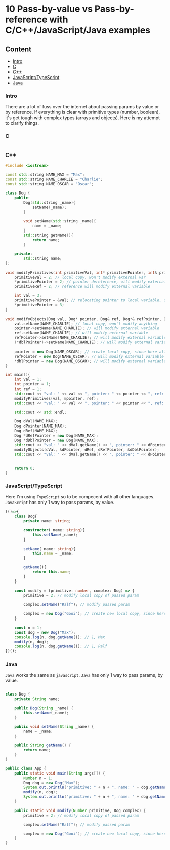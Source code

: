 # 10 Pass-by-value vs Pass-by-reference with C/C++/JavaScript/Java examples

## Content
* [Intro](#intro)
* [C](#c)
* [C++](#c++)
* [JavaScript/TypeScript](#javascript/typescript)
* [Java](#java)

### Intro

There are a lot of fuss over the internet about passing params by value or by reference. If everything is clear with primitive types (number, boolean), it's get tough with complex types (arrays and objects).
Here is my attempt to clarify things.

### C

```c
```

### C++

```c++
#include <iostream>

const std::string NAME_MAX = "Max";
const std::string NAME_CHARLIE = "Charlie";
const std::string NAME_OSCAR = "Oscar";

class Dog {
    public:
        Dog(std::string _name){
            setName(_name);
        }

        void setName(std::string _name){
            name = _name;
        }
        std::string getName(){
            return name;
        }

    private:
        std::string name;
};

void modifyPrimitives(int primitiveVal, int* primitivePointer, int& primitiveRef){
    primitiveVal = 2; // local copy, won't modify external var
    *primitivePointer = 2; // pointer dereference, will modify external variable
    primitiveRef = 2; // reference will modify external variable

    int val = 3;
    primitivePointer = &val; // relocating pointer to local variable, since here all pointer modification is done to local variable, external pointer will not change
    *primitivePointer = 3;
}

void modifyObjects(Dog val, Dog* pointer, Dog& ref, Dog*& refPointer, Dog** dblPointer){
    val.setName(NAME_CHARLIE); // local copy, won't modify anything
    pointer->setName(NAME_CHARLIE); // will modify external variable
    ref.setName(NAME_CHARLIE); // will modify external variable
    refPointer->setName(NAME_CHARLIE); // will modify external variable
    (*dblPointer)->setName(NAME_CHARLIE); // will modify external variable

    pointer = new Dog(NAME_OSCAR); // create local copy, since here all modification won't affect external variable
    refPointer = new Dog(NAME_OSCAR); // will modify external variable
    *dblPointer = new Dog(NAME_OSCAR); // will modify external variable
}

int main(){
    int val = 1;
    int pointer = 1;
    int ref = 1;
    std::cout << "val: " << val << ", pointer: " << pointer << ", ref: " << ref << std::endl;
    modifyPrimitives(val, &pointer, ref);
    std::cout << "val: " << val << ", pointer: " << pointer << ", ref: " << ref << std::endl;

    std::cout << std::endl;

    Dog dVal(NAME_MAX);
    Dog dPointer(NAME_MAX);
    Dog dRef(NAME_MAX);
    Dog *dRefPointer = new Dog(NAME_MAX);
    Dog *dDblPointer = new Dog(NAME_MAX);
    std::cout << "val: " << dVal.getName() << ", pointer: " << dPointer.getName() << ", ref: " << dRef.getName() << ", ref: " << dRefPointer->getName() << ", ref: " << dDblPointer->getName() << std::endl;
    modifyObjects(dVal, &dPointer, dRef, dRefPointer, &dDblPointer);
    std::cout << "val: " << dVal.getName() << ", pointer: " << dPointer.getName() << ", ref: " << dRef.getName() << ", ref: " << dRefPointer->getName() << ", ref: " << dDblPointer->getName() << std::endl;
    

    return 0;
}
```


### JavaScript/TypeScript

Here I'm using `TypeScript` so to be compecent with all other languages. `JavaScript` has only 1 way to pass params, by value.

```typescript
(()=>{
    class Dog{
        private name: string;

        constructor(_name: string){
            this.setName(_name);
        }

        setName(_name: string){
            this.name = _name;
        }

        getName(){
            return this.name;
        }
    }

    const modify = (primitive: number, complex: Dog) => {
        primitive = 2; // modify local copy of passed param
        
        complex.setName("Ralf"); // modify passed param

        complex = new Dog("Gooi"); // create new local copy, since here all is done with newly created local copy
    }

    const n = 1;
    const dog = new Dog("Max");
    console.log(n, dog.getName()); // 1, Max
    modify(n, dog);
    console.log(n, dog.getName()); // 1, Ralf
})();
```

### Java

`Java` works the same as `javascript`. `Java` has only 1 way to pass params, by value.

```java

class Dog {
    private String name;

    public Dog(String _name) {
        this.setName(_name);
    }

    public void setName(String _name) {
        name = _name;
    }

    public String getName() {
        return name;
    }
}

public class App {
    public static void main(String args[]) {
        Number n = 1;
        Dog dog = new Dog("Max");
        System.out.println("primitive: " + n + ", name: " + dog.getName());
        modify(n, dog);
        System.out.println("primitive: " + n + ", name: " + dog.getName());
    }

    public static void modify(Number primitive, Dog complex) {
        primitive = 2; // modify local copy of passed param

        complex.setName("Ralf"); // modify passed param

        complex = new Dog("Gooi"); // create new local copy, since here all is done with newly created local copy
    }
}
```















